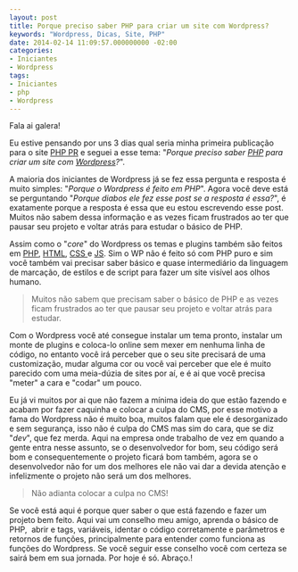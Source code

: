 ```yaml
---
layout: post
title: Porque preciso saber PHP para criar um site com Wordpress?
keywords: "Wordpress, Dicas, Site, PHP"
date: 2014-02-14 11:09:57.000000000 -02:00
categories:
- Iniciantes
- Wordpress
tags:
- Iniciantes
- php
- Wordpress
---
```


Fala ai galera!

Eu estive pensando por uns 3 dias qual seria minha primeira publicação para o site <a title="PHP PR | Comunidade de desenvolvedores PHP do Estado do Paraná" href="http://www.phppr.net/">PHP PR</a> e seguei a esse tema: "<em>Porque preciso saber <a title="PHP" href="http://www.php.net/" target="_blank">PHP</a> para criar um site com <a title="Wordpress.org" href="http://wordpress.org/" target="_blank">Wordpress</a>?</em>".

A maioria dos iniciantes de Wordpress já se fez essa pergunta e resposta é muito simples: "<em>Porque o Wordpress é feito em PHP</em>".
Agora você deve está se perguntando "<em>Porque diabos ele fez esse post se a resposta é essa?</em>", é exatamente porque a resposta é essa que eu estou escrevendo esse post. Muitos não sabem dessa informação e as vezes ficam frustrados ao ter que pausar seu projeto e voltar atrás para estudar o básico de PHP.

Assim como o "<em>core</em>" do Wordpress os temas e plugins também são feitos em <a title="PHP" href="http://www.php.net/" target="_blank">PHP</a>, <a title="HTML Wikipedia" href="http://pt.wikipedia.org/wiki/HTML" target="_blank">HTML</a>, <a title="o que é CSS com Maujor" href="http://www.maujor.com/index.php" target="_blank">CSS </a>e <a title="JavaScript na Wikipedia" href="http://pt.wikipedia.org/wiki/JavaScript" target="_blank">JS</a>. Sim o WP não é feito só com PHP puro e sim você também vai precisar saber básico e quase intermediário da linguagem de marcação, de estilos e de script para fazer um site visível aos olhos humano.

> Muitos não sabem que precisam saber o básico de PHP e as vezes ficam frustrados ao ter que pausar seu projeto e voltar atrás para estudar.

Com o Wordpress você até consegue instalar um tema pronto, instalar um monte de plugins e coloca-lo online sem mexer em nenhuma linha de código, no entanto você irá perceber que o seu site precisará de uma customização, mudar alguma cor ou você vai perceber que ele é muito parecido com uma meia-dúzia de sites por aí, e é ai que você precisa "meter" a cara e "codar" um pouco.

Eu já vi muitos por ai que não fazem a mínima ideia do que estão fazendo e acabam por fazer caquinha e colocar a culpa do CMS, por esse motivo a fama do Wordpress não é muito boa, muitos falam que ele é desorganizado e sem segurança, isso não é culpa do CMS mas sim do cara, que se diz "<em>dev</em>", que fez merda. Aqui na empresa onde trabalho de vez em quando a gente entra nesse assunto, se o desenvolvedor for bom, seu código será bom e consequentemente o projeto ficará bom também, agora se o desenvolvedor não for um dos melhores ele não vai dar a devida atenção e infelizmente o projeto não será um dos melhores.

> Não adianta colocar a culpa no CMS!

Se você está aqui é porque quer saber o que está fazendo e fazer um projeto bem feito. Aqui vai um conselho meu amigo, aprenda o básico de PHP,  abrir e tags, variáveis, identar o código corretamente e parâmetros e retornos de funções, principalmente para entender como funciona as funções do Wordpress. Se você seguir esse conselho você com certeza se sairá bem em sua jornada.
Por hoje é só. Abraço.!
